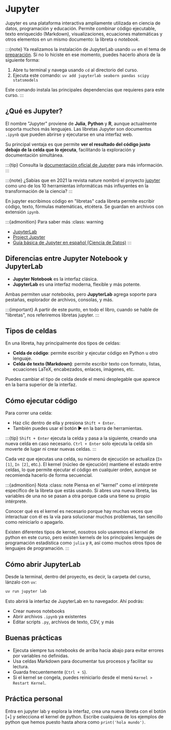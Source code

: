 
# Jupyter

Jupyter es una plataforma interactiva ampliamente utilizada en ciencia de datos, programación y educación. Permite combinar código ejecutable, texto enriquecido (Markdown), visualizaciones, ecuaciones matemáticas y otros elementos en un mismo documento: la libreta o *notebook*.

:::{note}
Ya realizamos la instalación de JupyterLab usando `uv` en el tema de [preparación](preparacion.md). Si no lo hiciste en ese momento, puedes hacerlo ahora de la siguiente forma:

1. Abre tu terminal y navega usando `cd` al directorio del curso.
2. Ejecuta este comando: `uv add jupyterlab seaborn pandas scipy statsmodels`

Este comando instala las principales dependencias que requieres para este curso.
:::

## ¿Qué es Jupyter?

El nombre "Jupyter" proviene de **Julia**, **Python** y **R**, aunque actualmente soporta muchos más lenguajes. Las libretas Jupyter son documentos `.ipynb` que pueden abrirse y ejecutarse en una interfaz web.

Su principal ventaja es que permite **ver el resultado del código justo debajo de la celda que lo ejecuta**, facilitando la exploración y documentación simultánea.

:::{tip}
Consulta la [documentación oficial de Jupyter](https://jupyter.org) para más información.
:::


:::{note}
¿Sabías que en 2021 la revista nature nombró el proyecto [jupyter](https://www.nature.com/articles/d41586-021-00075-2) como uno de los 10 herramientas informáticas más influyentes en la transformación de la ciencia?
:::

En jupyter escribimos código en "libretas" cada libreta permite escribir código, texto, fórmulas matemáticas, etcétera. Se guardan en archivos con extensión `ipynb`.

:::{admonition} Para saber más
:class: warning
- [JupyterLab](https://jupyterlab.readthedocs.io/)
- [Project Jupyter](https://jupyter.org/)
- [Guía básica de Jupyter en español (Ciencia de Datos)](https://cienciadedatos.net/documentos/py08_jupyter.html)
:::



## Diferencias entre Jupyter Notebook y JupyterLab

- **Jupyter Notebook** es la interfaz clásica.
- **JupyterLab** es una interfaz moderna, flexible y más potente.

Ambas permiten usar notebooks, pero **JupyterLab** agrega soporte para pestañas, explorador de archivos, consolas, y más.

:::{important}
A partir de este punto, en todo el libro, cuando se hable de "libretas", nos referiremos libretas jupyter. 
:::

## Tipos de celdas

En una libreta, hay principalmente dos tipos de celdas:

- **Celda de código**: permite escribir y ejecutar código en Python u otro lenguaje.
- **Celda de texto (Markdown)**: permite escribir texto con formato, listas, ecuaciones LaTeX, encabezados, enlaces, imágenes, etc.

Puedes cambiar el tipo de celda desde el menú desplegable que aparece en la barra superior de la interfaz.

## Cómo ejecutar código

Para correr una celda:

- Haz clic dentro de ella y presiona `Shift + Enter`.
- También puedes usar el botón ▶️ en la barra de herramientas.

:::{tip}
`Shift + Enter` ejecuta la celda y pasa a la siguiente, creando una nueva celda en caso necesario.
`Ctrl + Enter` solo ejecuta la celda sin moverte de lugar ni crear nuevas celdas.
:::

Cada vez que ejecutas una celda, su número de ejecución se actualiza (`In [1]`, `In [2]`, etc.). El kernel (núcleo de ejecución) mantiene el estado entre celdas, lo que permite ejecutar el código en cualquier orden, aunque se recomienda hacerlo de forma secuencial.

:::{admonition} Nota
:class: note
Piensa en el "kernel" como el intérprete específico de la libreta que estás usando. 
Si abres una nueva libreta, las variables de una no se pasan a otra porque cada una tiene su propio intérprete.

Conocer qué es el kernel es necesario porque hay muchas veces que interactuar con él es la vía para solucionar muchos problemas, tan sencillo como reiniciarlo o apagarlo.

Existen diferentes tipos de kernel, nosotros solo usaremos el kernel de python en este curso, pero existen kernels de los principales lenguajes de programación estadística como `julia` y `R`, así como muchos otros tipos de lenguajes de programación.
:::
 
## Cómo abrir JupyterLab

Desde la terminal, dentro del proyecto, es decir, la carpeta del curso, lánzalo con `uv`:

```bash
uv run jupyter lab
```

Esto abrirá la interfaz de JupyterLab en tu navegador. Ahí podrás:

- Crear nuevos notebooks
- Abrir archivos `.ipynb` ya existentes
- Editar scripts `.py`, archivos de texto, CSV, y más

## Buenas prácticas

- Ejecuta siempre tus notebooks de arriba hacia abajo para evitar errores por variables no definidas.
- Usa celdas Markdown para documentar tus procesos y facilitar su lectura.
- Guarda frecuentemente (`Ctrl + S`).
- Si el kernel se congela, puedes reiniciarlo desde el menú `Kernel > Restart Kernel`.

## Práctica personal

Entra en jupyter lab y explora la interfaz, crea una nueva libreta con el botón \[+\] y selecciona el kernel de python.
Escribe cualquiera de los ejemplos de python que hemos puesto hasta ahora como `print('hola mundo')`.
